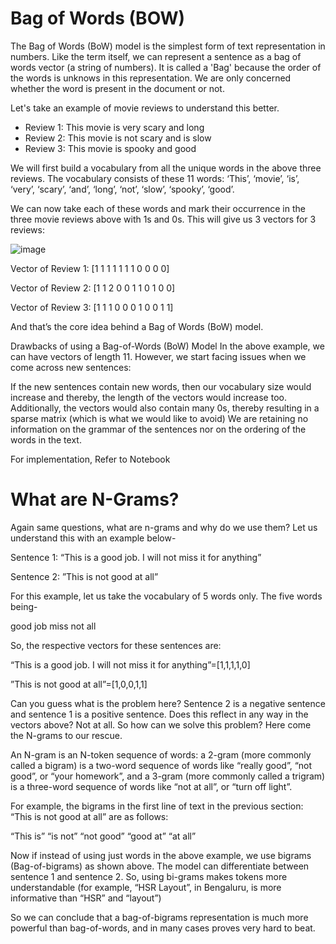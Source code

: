 # Bag of Words (BOW)

The Bag of Words (BoW) model is the simplest form of text representation in numbers. Like the term itself, we can represent a sentence as a bag of words vector (a string of numbers). It is called a 'Bag' because the order of the words is unknows in this representation. We are only concerned whether the word is present in the document or not.

Let's take an example of movie reviews to understand this better. 
- Review 1: This movie is very scary and long
- Review 2: This movie is not scary and is slow
- Review 3: This movie is spooky and good

We will first build a vocabulary from all the unique words in the above three reviews. The vocabulary consists of these 11 words: ‘This’, ‘movie’, ‘is’, ‘very’, ‘scary’, ‘and’, ‘long’, ‘not’,  ‘slow’, ‘spooky’,  ‘good’.

We can now take each of these words and mark their occurrence in the three movie reviews above with 1s and 0s. This will give us 3 vectors for 3 reviews:

![image](https://user-images.githubusercontent.com/22586467/123374604-fcf1f400-d5a4-11eb-949f-8761308139ec.png)

Vector of Review 1: [1 1 1 1 1 1 1 0 0 0 0]

Vector of Review 2: [1 1 2 0 0 1 1 0 1 0 0]

Vector of Review 3: [1 1 1 0 0 0 1 0 0 1 1]

And that’s the core idea behind a Bag of Words (BoW) model.

Drawbacks of using a Bag-of-Words (BoW) Model
In the above example, we can have vectors of length 11. However, we start facing issues when we come across new sentences:

If the new sentences contain new words, then our vocabulary size would increase and thereby, the length of the vectors would increase too.
Additionally, the vectors would also contain many 0s, thereby resulting in a sparse matrix (which is what we would like to avoid)
We are retaining no information on the grammar of the sentences nor on the ordering of the words in the text.

For implementation, Refer to Notebook

# What are N-Grams?

Again same questions, what are n-grams and why do we use them? Let us understand this with an example below-

Sentence 1: “This is a good job. I will not miss it for anything”

Sentence 2: ”This is not good at all”

For this example, let us take the vocabulary of 5 words only. The five words being-

good
job
miss
not
all

So, the respective vectors for these sentences are:

“This is a good job. I will not miss it for anything”=[1,1,1,1,0]

”This is not good at all”=[1,0,0,1,1]

Can you guess what is the problem here? Sentence 2 is a negative sentence and sentence 1 is a positive sentence. Does this reflect in any way in the vectors above? Not at all. So how can we solve this problem? Here come the N-grams to our rescue.

An N-gram is an N-token sequence of words: a 2-gram (more commonly called a bigram) is a two-word sequence of words like “really good”, “not good”, or “your homework”, and a 3-gram (more commonly called a trigram) is a three-word sequence of words like “not at all”, or “turn off light”.

For example, the bigrams in the first line of text in the previous section: “This is not good at all” are as follows:

“This is”
“is not”
“not good”
“good at”
“at all”

Now if instead of using just words in the above example, we use bigrams (Bag-of-bigrams) as shown above. The model can differentiate between sentence 1 and sentence 2. So, using bi-grams makes tokens more understandable (for example, “HSR Layout”, in Bengaluru, is more informative than “HSR” and “layout”)

So we can conclude that a bag-of-bigrams representation is much more powerful than bag-of-words, and in many cases proves very hard to beat.

